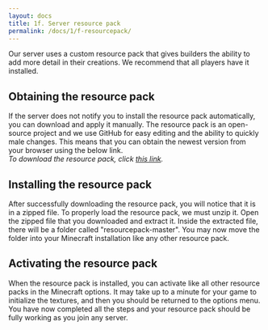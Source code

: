 ```yaml
---
layout: docs
title: 1f. Server resource pack
permalink: /docs/1/f-resourcepack/
---
```


Our server uses a custom resource pack that gives builders the ability to add more detail in their creations.
We recommend that all players have it installed.

## Obtaining the resource pack
If the server does not notify you to install the resource pack automatically, you can download and apply it manually.
The resource pack is an open-source project and we use GitHub for easy editing and the ability to quickly male changes.
This means that you can obtain the newest version from your browser using the below link.
<br>
_To download the resource pack, click [this link](https://github.com/shadowga/resourcepack/archive/master.zip)._

## Installing the resource pack
After successfully downloading the resource pack, you will notice that it is in a zipped file.
To properly load the resource pack, we must unzip it.
Open the zipped file that you downloaded and extract it.
Inside the extracted file, there will be a folder called "resourcepack-master".
You may now move the folder into your Minecraft installation like any other resource pack.

## Activating the resource pack
When the resource pack is installed, you can activate like all other resource packs in the Minecraft options.
It may take up to a minute for your game to initialize the textures, and then you should be returned to the options menu.
You have now completed all the steps and your resource pack should be fully working as you join any server.

